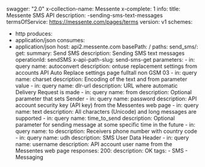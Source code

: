 swagger: "2.0"
x-collection-name: Messente
x-complete: 1
info:
  title: Messente SMS API
  description: -sending-sms-text-messages
  termsOfService: https://messente.com/pages/terms
  version: v1
schemes:
- http
produces:
- application/json
consumes:
- application/json
host: api2.messente.com
basePath: /
paths:
  send_sms/:
    get:
      summary: Send SMS
      description: Sending SMS text messages
      operationId: sendSMS
      x-api-path-slug: send-sms-get
      parameters:
      - in: query
        name: autoconvert
        description: ontuse replacement settings from accounts API Auto Replace settings
          page fulltall non GSM 03
      - in: query
        name: charset
        description: Encoding of the text and from parameter value
      - in: query
        name: dlr-url
        description: URL where automatic Delivery Request is made
      - in: query
        name: from
        description: Optional parameter that sets Sender
      - in: query
        name: password
        description: API account security key (API key) from the Messentes web page
      - in: query
        name: text
        description: All characters (Unicode) and long messages are supported
      - in: query
        name: time_to_send
        description: Optional parameter for sending message at some specific time
          in the future
      - in: query
        name: to
        description: Receivers phone number with country code
      - in: query
        name: udh
        description: SMS User Data Header
      - in: query
        name: username
        description: API account user name from the Messentes web page
      responses:
        200:
          description: OK
      tags:
      - SMS
      - Messaging